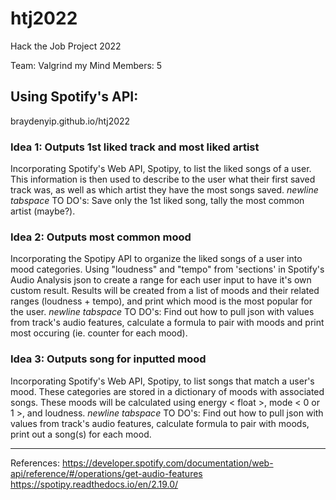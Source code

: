 # htj2022
Hack the Job Project 2022

Team: Valgrind my Mind
Members: 5

## Using Spotify's API:
braydenyip.github.io/htj2022

### Idea 1: Outputs 1st liked track and most liked artist
Incorporating Spotify's Web API, Spotipy, to list the liked songs of a user. This information is then used to describe to the user what their first saved track was, as well as which artist they have the most songs saved. *newline*
*tabspace*    TO DO's: Save only the 1st liked song, tally the most common artist (maybe?).

### Idea 2: Outputs most common mood
Incorporating the Spotipy API to organize the liked songs of a user into mood categories. Using "loudness" and "tempo" from 'sections' in Spotify's Audio Analysis json to create a range for each user input to have it's own custom result. Results will be created from a list of moods and their related ranges (loudness + tempo), and print which mood is the most popular for the user. *newline*
*tabspace*    TO DO's: Find out how to pull json with values from track's audio features, calculate a formula to pair with moods and print most occuring (ie. counter for each mood).

### Idea 3: Outputs song for inputted mood
Incorporating Spotify's Web API, Spotipy, to list songs that match a user's mood. These categories are stored in a dictionary of moods with associated songs. These moods will be calculated using energy < float >, mode < 0 or 1 >, and loudness. *newline*
*tabspace*    TO DO's: Find out how to pull json with values from track's audio features, calculate formula to pair with moods, print out a song(s) for each mood.

______________________________________
References:
https://developer.spotify.com/documentation/web-api/reference/#/operations/get-audio-features
https://spotipy.readthedocs.io/en/2.19.0/ 